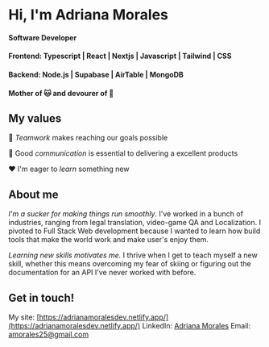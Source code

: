 # Hi, I'm Adriana Morales
#### Software Developer <br/>
#### Frontend:  Typescript | React | Nextjs | Javascript | Tailwind | CSS<br/>
#### Backend: Node.js | Supabase | AirTable | MongoDB <br/>
####  Mother of 🐱 and devourer of 🍜 




## My values

:open_hands:  *Teamwork* makes reaching our goals possible <br/>

:key:  Good *communication* is essential to delivering a excellent products <br/>

:hearts:  I'm eager to *learn* something new <br/>


## About me


*I'm a sucker for making things run smoothly*. I've worked in a bunch of industries, ranging from legal translation, video-game QA and Localization. I pivoted to Full Stack Web development because I wanted to learn how build tools that make the world work and make user's enjoy them. 

*Learning new skills motivates me.* I thrive when I get to teach myself a new skill, whether this means overcoming my fear of skiing or figuring out the documentation for an API I've never worked with before. 


## Get in touch!
My site: [https://adrianamoralesdev.netlify.app/](https://adrianamoralesdev.netlify.app/)
LinkedIn: [Adriana Morales](https://www.linkedin.com/in/adriana-morales-quiones/)
Email: amorales25@gmail.com

